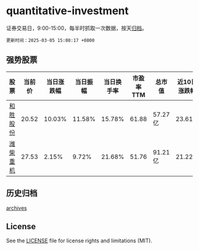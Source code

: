# quantitative-investment

证券交易日，9:00-15:00，每半时抓取一次数据，按天[归档](archives)。

`更新时间：2025-03-05 15:08:17 +0800`

## 强势股票

|股票|当前价|当日涨跌幅|当日振幅|当日换手率|市盈率TTM|总市值|近10日涨跌幅|
|----|----|----|----|----|----|----|----|
|[和胜股份](https://xueqiu.com/S/SZ002824)|20.52|10.03%|11.58%|15.78%|61.88|57.27亿|23.61%|
|[潍柴重机](https://xueqiu.com/S/SZ000880)|27.53|2.15%|9.72%|21.68%|51.76|91.21亿|21.22%|

## 历史归档

[archives](archives)

## License

See the [LICENSE](LICENSE) file for license rights and limitations (MIT).